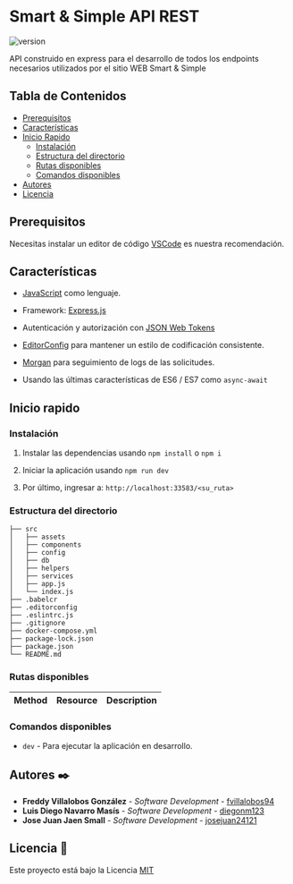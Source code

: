 # Smart & Simple API REST

![version](https://img.shields.io/badge/version-1.0.0-blue.svg)

API construido en express para el desarrollo de todos los endpoints necesarios utilizados por el sitio WEB Smart & Simple

## Tabla de Contenidos

- [Prerequisitos](#prerequisitos)
- [Características](#caracteristicas)
- [Inicio Rapido](#inicio-rapido)
  - [Instalación](#instalacion)
  - [Estructura del directorio](#estrutura-del-directorio)
  - [Rutas disponibles](#rutas-disponibles)
  - [Comandos disponibles](#comandos-disponibles)
- [Autores](#autores)
- [Licencia](#licencia)


## Prerequisitos

Necesitas instalar un editor de código [VSCode](https://code.visualstudio.com/download) es nuestra recomendación.

## Características

- [JavaScript](https://www.javascript.com/) como lenguaje.

- Framework: [Express.js](https://expressjs.com/es/)

- Autenticación y autorización con [JSON Web Tokens](https://jwt.io/)

- [EditorConfig](https://editorconfig.org/)
  para mantener un estilo de codificación consistente.

- [Morgan](https://github.com/expressjs/morgan) para seguimiento de logs de las solicitudes.

- Usando las últimas características de ES6 / ES7 como `async-await`

## Inicio rapido

### Instalación

1. Instalar las dependencias usando `npm install` o `npm i`

2. Iniciar la aplicación usando `npm run dev`

3. Por último, ingresar a: `http://localhost:33583/<su_ruta>`

### Estructura del directorio

```
├── src
│   ├── assets
│   ├── components
│   ├── config
│   ├── db
│   ├── helpers
│   ├── services
│   ├── app.js
│   └── index.js
├── .babelcr
├── .editorconfig
├── .eslintrc.js
├── .gitignore
├── docker-compose.yml
├── package-lock.json
├── package.json
└── README.md
```

### Rutas disponibles

| Method   | Resource        | Description                                                               |
| :------- | :-------------- | --------------------------------------------------------------------------|

### Comandos disponibles

- `dev` - Para ejecutar la aplicación en desarrollo.

## Autores ✒️

* **Freddy Villalobos González** - *Software Development* - [fvillalobos94](https://gitlab.com/fvillalobos94)
* **Luis Diego Navarro Masís** - *Software Development* - [diegonm123](https://gitlab.com/diegonm123)
* **Jose Juan Jaen Small** - *Software Development* - [josejuan24121](https://gitlab.com/josejuan24121)

## Licencia 📄

Este proyecto está bajo la Licencia [MIT](https://choosealicense.com/licenses/mit/)